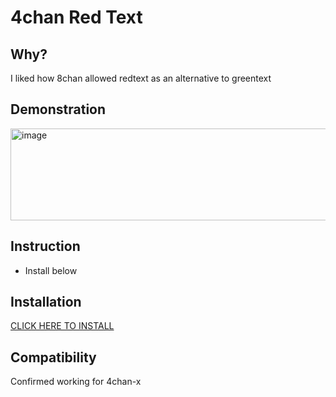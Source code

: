 4chan Red Text
====================
## Why?
I liked how 8chan allowed redtext as an alternative to greentext
## Demonstration
<img width="684" height="147" alt="image" src="https://github.com/user-attachments/assets/0e0273fa-9497-4c92-894e-b692021e0429" />



## Instruction
* Install below


## Installation
[CLICK HERE TO INSTALL](https://github.com/CHooverShrimp/TamperMonkey_Userscripts/raw/refs/heads/main/4chan%20red%20test/4chan_red_text.user.js)

## Compatibility
Confirmed working for 4chan-x
